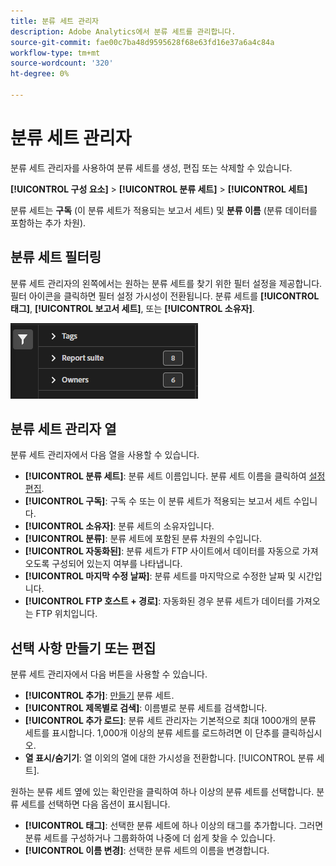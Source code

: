```yaml
---
title: 분류 세트 관리자
description: Adobe Analytics에서 분류 세트를 관리합니다.
source-git-commit: fae00c7ba48d9595628f68e63fd16e37a6a4c84a
workflow-type: tm+mt
source-wordcount: '320'
ht-degree: 0%

---
```



# 분류 세트 관리자

분류 세트 관리자를 사용하여 분류 세트를 생성, 편집 또는 삭제할 수 있습니다.

**[!UICONTROL 구성 요소]** > **[!UICONTROL 분류 세트]** > **[!UICONTROL 세트]**

분류 세트는 **구독** (이 분류 세트가 적용되는 보고서 세트) 및 **분류 이름** (분류 데이터를 포함하는 추가 차원).

## 분류 세트 필터링

분류 세트 관리자의 왼쪽에서는 원하는 분류 세트를 찾기 위한 필터 설정을 제공합니다. 필터 아이콘을 클릭하면 필터 설정 가시성이 전환됩니다. 분류 세트를 **[!UICONTROL 태그]**, **[!UICONTROL 보고서 세트]**, 또는 **[!UICONTROL 소유자]**.

![분류 세트 필터](../assets/classification-set-filters.png)

## 분류 세트 관리자 열

분류 세트 관리자에서 다음 열을 사용할 수 있습니다.

* **[!UICONTROL 분류 세트]**: 분류 세트 이름입니다. 분류 세트 이름을 클릭하여 [설정 편집](settings.md).
* **[!UICONTROL 구독]**: 구독 수 또는 이 분류 세트가 적용되는 보고서 세트 수입니다.
* **[!UICONTROL 소유자]**: 분류 세트의 소유자입니다.
* **[!UICONTROL 분류]**: 분류 세트에 포함된 분류 차원의 수입니다.
* **[!UICONTROL 자동화된]**: 분류 세트가 FTP 사이트에서 데이터를 자동으로 가져오도록 구성되어 있는지 여부를 나타냅니다.
* **[!UICONTROL 마지막 수정 날짜]**: 분류 세트를 마지막으로 수정한 날짜 및 시간입니다.
* **[!UICONTROL FTP 호스트 + 경로]**: 자동화된 경우 분류 세트가 데이터를 가져오는 FTP 위치입니다.

## 선택 사항 만들기 또는 편집

분류 세트 관리자에서 다음 버튼을 사용할 수 있습니다.

* **[!UICONTROL 추가]**: [만들기](create.md) 분류 세트.
* **[!UICONTROL 제목별로 검색]**: 이름별로 분류 세트를 검색합니다.
* **[!UICONTROL 추가 로드]**: 분류 세트 관리자는 기본적으로 최대 1000개의 분류 세트를 표시합니다. 1,000개 이상의 분류 세트를 로드하려면 이 단추를 클릭하십시오.
* **열 표시/숨기기**: 열 이외의 열에 대한 가시성을 전환합니다. [!UICONTROL 분류 세트].

원하는 분류 세트 옆에 있는 확인란을 클릭하여 하나 이상의 분류 세트를 선택합니다. 분류 세트를 선택하면 다음 옵션이 표시됩니다.

* **[!UICONTROL 태그]**: 선택한 분류 세트에 하나 이상의 태그를 추가합니다. 그러면 분류 세트를 구성하거나 그룹화하여 나중에 더 쉽게 찾을 수 있습니다.
* **[!UICONTROL 이름 변경]**: 선택한 분류 세트의 이름을 변경합니다.
